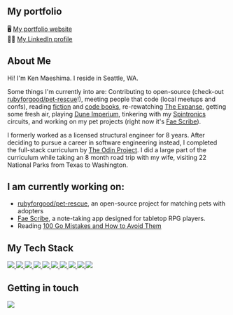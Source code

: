 ## My portfolio
🖥 <a href="https://mononoken.github.io/">My portfolio website</a> <br />
🤝🏻 <a href="https://www.linkedin.com/in/ken-maeshima-6625a0278/">My LinkedIn profile</a> 

## About Me 
Hi! I'm Ken Maeshima. I reside in Seattle, WA.

Some things I'm currently into are: Contributing to open-source (check-out [rubyforgood/pet-rescue](https://github.com/rubyforgood/pet-rescue)!), meeting people that code (local meetups and confs), reading [fiction](https://en.wikipedia.org/wiki/The_Trial) and [code books](https://doc.rust-lang.org/stable/book/), <nobr>re-rewatching</nobr> [The Expanse](<https://en.wikipedia.org/wiki/The_Expanse_(TV_series)>), getting some fresh air, playing [Dune Imperium](https://www.direwolfdigital.com/dune-imperium/), tinkering with my [Spintronics](https://upperstory.com/spintronics/) circuits, and working on my pet projects (right now it's [Fae Scribe](https://github.com/mononoken/fae-scribe)).

I formerly worked as a licensed structural engineer for <nobr>8 years</nobr>. After deciding to pursue a career in software engineering instead, I completed the <nobr>full-stack</nobr> curriculum by [The Odin Project](https://www.theodinproject.com). I did a large part of the curriculum while taking an <nobr>8 month</nobr> road trip with my wife, visiting 22 National Parks from Texas to Washington.

## I am currently working on:
- [rubyforgood/pet-rescue](https://github.com/rubyforgood/pet-rescue), an open-source project for matching pets with adopters
- [Fae Scribe](https://github.com/mononoken/fae-scribe), a note-taking app designed for tabletop RPG players.
- Reading [100 Go Mistakes and How to Avoid Them](https://www.manning.com/books/100-go-mistakes-and-how-to-avoid-them)

## My Tech Stack

<a href="https://rubyonrails.org/">
  <img src="https://img.shields.io/badge/Rails-D30001?style=for-the-badge&logo=rubyonrails&logoColor=white" />
</a>

<a href="https://www.ruby-lang.org/">
  <img src="https://img.shields.io/badge/Ruby-CC342D?style=for-the-badge&logo=ruby&logoColor=white" />
</a>

<a href="https://github.com/minitest/minitest/">
  <img src="https://img.shields.io/badge/minitest-E9573F?style=for-the-badge&logo=rubygems&logoColor=white" />
</a>

<a href="https://rspec.info/">
  <img src="https://img.shields.io/badge/RSpec-E9573F?style=for-the-badge&logo=rubygems&logoColor=white" />
</a>

<a href="https://www.typescriptlang.org/">
  <img src="https://img.shields.io/badge/TypeScript-007ACC?style=for-the-badge&logo=typescript&logoColor=white" />
</a>

<a href="https://developer.mozilla.org/en-US/docs/Web/javascript">
  <img src="https://img.shields.io/badge/JavaScript-323330?style=for-the-badge&logo=javascript&logoColor=F7DF1E" />
</a>

<a href="https://tailwindcss.com/">
  <img src="https://img.shields.io/badge/tailwindcss-%2338B2AC.svg?style=for-the-badge&logo=tailwind-css&logoColor=white" />
</a>

<a href="https://sass-lang.com/">
  <img src="https://img.shields.io/badge/Sass-CC6699?style=for-the-badge&logo=sass&logoColor=white" />
</a>

<a href="https://www.postgresql.org/">
  <img src="https://img.shields.io/badge/PostgreSQL-4169E1?style=for-the-badge&logo=postgresql&logoColor=white" />
</a>

<a href="https://neovim.io/">
  <img src="https://img.shields.io/badge/Neovim-4f9946?style=for-the-badge&logo=neovim&logoColor=white" />
</a>

## Getting in touch

<a href="mailto:mail@feelsufo.com">
  <img src="https://img.shields.io/badge/Email-6d4aff?style=for-the-badge&logo=protonmail&logoColor=white" />
</a>
